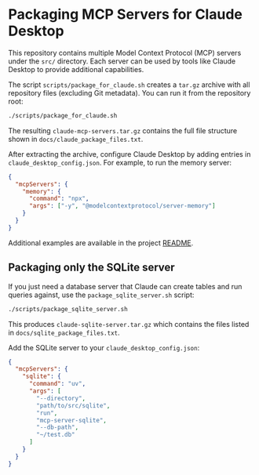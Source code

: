 # Packaging MCP Servers for Claude Desktop

This repository contains multiple Model Context Protocol (MCP) servers under the `src/` directory. Each server can be used by tools like Claude Desktop to provide additional capabilities.

The script `scripts/package_for_claude.sh` creates a `tar.gz` archive with all repository files (excluding Git metadata). You can run it from the repository root:

```bash
./scripts/package_for_claude.sh
```

The resulting `claude-mcp-servers.tar.gz` contains the full file structure shown in `docs/claude_package_files.txt`.

After extracting the archive, configure Claude Desktop by adding entries in `claude_desktop_config.json`. For example, to run the memory server:

```json
{
  "mcpServers": {
    "memory": {
      "command": "npx",
      "args": ["-y", "@modelcontextprotocol/server-memory"]
    }
  }
}
```

Additional examples are available in the project [README](../README.md).

## Packaging only the SQLite server

If you just need a database server that Claude can create tables and run queries against, use the `package_sqlite_server.sh` script:

```bash
./scripts/package_sqlite_server.sh
```

This produces `claude-sqlite-server.tar.gz` which contains the files listed in `docs/sqlite_package_files.txt`.

Add the SQLite server to your `claude_desktop_config.json`:

```json
{
  "mcpServers": {
    "sqlite": {
      "command": "uv",
      "args": [
        "--directory",
        "path/to/src/sqlite",
        "run",
        "mcp-server-sqlite",
        "--db-path",
        "~/test.db"
      ]
    }
  }
}
```
